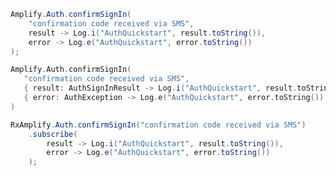 <amplify-block-switcher> <amplify-block name="Java">

```java
Amplify.Auth.confirmSignIn(
    "confirmation code received via SMS",
    result -> Log.i("AuthQuickstart", result.toString()),
    error -> Log.e("AuthQuickstart", error.toString())
);
```

</amplify-block> <amplify-block name="Kotlin">

 ```kotlin
Amplify.Auth.confirmSignIn(
    "confirmation code received via SMS",
    { result: AuthSignInResult -> Log.i("AuthQuickstart", result.toString()) },
    { error: AuthException -> Log.e("AuthQuickstart", error.toString()) }
)
```

</amplify-block> <amplify-block name="RxJava">

```java
RxAmplify.Auth.confirmSignIn("confirmation code received via SMS")
    .subscribe(
        result -> Log.i("AuthQuickstart", result.toString()),
        error -> Log.e("AuthQuickstart", error.toString())
    );
```

</amplify-block> </amplify-block-switcher>
